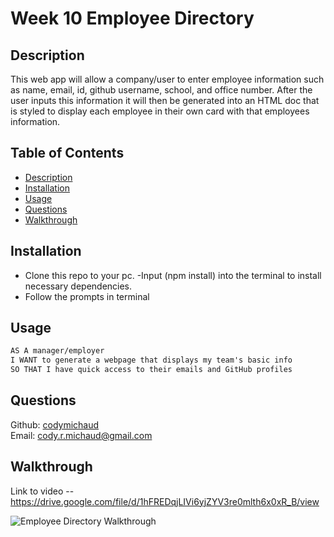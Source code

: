 # Week 10 Employee Directory

## Description
This web app will allow a company/user to enter employee information such as name, email, id, github username, school, and office number. After the user inputs this information it will then be generated into an HTML doc that is styled to display each employee in their own card with that employees information.

## Table of Contents
- [Description](#description)
- [Installation](#installation)
- [Usage](#usage)
- [Questions](#questions)
- [Walkthrough](#walkthrough)

## Installation
- Clone this repo to your pc.
-Input (npm install) into the terminal to install necessary dependencies.
- Follow the prompts in terminal

## Usage
```md
AS A manager/employer
I WANT to generate a webpage that displays my team's basic info
SO THAT I have quick access to their emails and GitHub profiles
```

## Questions
Github: [codymichaud](https://github.com/codymichaud)  
Email: cody.r.michaud@gmail.com

## Walkthrough

Link to video -- https://drive.google.com/file/d/1hFREDqjLIVi6yjZYV3re0mlth6x0xR_B/view

![Employee Directory Walkthrough](imgs/EmployeeGenerator.gif)
